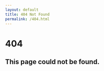 ```yaml
---
layout: default
title: 404 Not Found
permalink: /404.html
---
```

<div>
  <h1 class="status">404</h1>
  <div class="wrap">
    <h2 class="message">
      This page could not be found.
    </h2>
  </div>
</div>